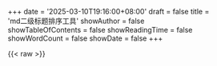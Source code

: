 +++
date = '2025-03-10T19:16:00+08:00'
draft = false
title = 'md二级标题排序工具'
showAuthor = false
showTableOfContents = false
showReadingTime = false
showWordCount = false
showDate = false
+++

{{< raw >}}
<!DOCTYPE html>
<html lang="zh-CN">
<head>
    <meta charset="UTF-8">
    <meta name="viewport" content="width=device-width, initial-scale=1.0">
    <title>Markdown 排序工具</title>
    <style>
        * {
            margin: 0;
            padding: 0;
            box-sizing: border-box;
        }

        body {
            font-family: ui-sans-serif, -apple-system, BlinkMacSystemFont, "Segoe UI", Helvetica, "Apple Color Emoji", Arial, sans-serif, "Segoe UI Emoji", "Segoe UI Symbol";
            background-color: #ffffff;
            color: #37352f;
            line-height: 1.5;
            font-size: 14px;
            margin: 0;
            padding: 0;
            /* height: 100vh; */
            /* overflow: hidden; */
            min-height: 100vh;
        }

        .app-container {
            max-width: 1200px;
            margin: 0 auto;
            /* height: 100vh; */
            display: flex;
            flex-direction: column;
            /* overflow: hidden; */
            min-height: 100vh;
        }

        /* Header - Notion style */
        .header {
            flex-shrink: 0;
            padding: 24px 0 16px;
            border-bottom: 1px solid rgba(55, 53, 47, 0.09);
        }

        .header-content {
            padding: 0 24px;
            display: flex;
            align-items: center;
            gap: 16px;
        }

        .header-icon {
            font-size: 48px;
            flex-shrink: 0;
        }

        .header-text {
            flex: 1;
            min-width: 0;
        }

        .header-title {
            font-size: 28px;
            font-weight: 700;
            color: #37352f;
            margin-bottom: 4px;
            line-height: 1.2;
        }

        .header-subtitle {
            font-size: 14px;
            color: rgba(55, 53, 47, 0.65);
            font-weight: 400;
        }

        /* Main content layout */
        .main-content {
            display: flex;
            gap: 24px;
            flex: 1;
            padding: 16px 24px;
            min-height: 0;
            /* overflow: hidden; */
            flex-wrap: wrap;
        }

        .content-section {
            flex: 1;
            display: flex;
            flex-direction: column;
            min-height: 0;
            overflow: hidden;
        }

        .section-header {
            display: flex;
            align-items: center;
            margin-bottom: 12px;
            padding: 4px 0;
            flex-shrink: 0;
        }

        .section-icon {
            font-size: 16px;
            margin-right: 8px;
            opacity: 0.7;
        }

        .section-title {
            font-size: 16px;
            font-weight: 600;
            color: #37352f;
        }

        /* File upload area - Notion style */
        .upload-area {
            border: 2px dashed rgba(55, 53, 47, 0.16);
            border-radius: 8px;
            padding: 24px;
            text-align: center;
            background: rgba(55, 53, 47, 0.02);
            margin-bottom: 12px;
            transition: all 0.15s ease;
            flex-shrink: 0;
        }

        .upload-area:hover {
            background: rgba(55, 53, 47, 0.04);
            border-color: rgba(55, 53, 47, 0.24);
        }

        .upload-area.dragover {
            background: rgba(46, 170, 220, 0.08);
            border-color: rgba(46, 170, 220, 0.4);
        }

        .upload-icon {
            font-size: 24px;
            margin-bottom: 8px;
            opacity: 0.4;
        }

        .upload-text {
            color: rgba(55, 53, 47, 0.65);
            font-size: 14px;
            margin-bottom: 12px;
        }

        .upload-button {
            background: #37352f;
            color: white;
            border: none;
            padding: 8px 16px;
            border-radius: 6px;
            font-size: 14px;
            cursor: pointer;
            transition: background 0.15s ease;
            font-family: inherit;
        }

        .upload-button:hover {
            background: #2f2e2a;
        }

        .file-input {
            display: none;
        }

        /* Text input - Notion style */
        .text-input {
            width: 100%;
            flex: 1;
            border: 1px solid rgba(55, 53, 47, 0.16);
            border-radius: 6px;
            padding: 16px;
            font-family: ui-monospace, SFMono-Regular, "SF Mono", Consolas, "Liberation Mono", Menlo, monospace;
            font-size: 13px;
            line-height: 1.5;
            resize: none;
            background: #ffffff;
            color: #37352f;
            transition: border-color 0.15s ease;
            min-height: 0;
        }

        .text-input:focus {
            outline: none;
            border-color: rgba(46, 170, 220, 0.6);
            box-shadow: 0 0 0 1px rgba(46, 170, 220, 0.6);
        }

        .text-input::placeholder {
            color: rgba(55, 53, 47, 0.4);
        }

        /* Optimized sortable container - Notion style */
        .sortable-container {
            border: 1px solid rgba(55, 53, 47, 0.16);
            border-radius: 6px;
            background: #ffffff;
            flex: 1;
            overflow: hidden;
            min-height: 0;
            display: flex;
            flex-direction: column;
        }

        .sortable-list {
            flex: 1;
            overflow-y: auto;
            overflow-x: hidden;
        }

        .section-item {
            border-bottom: 1px solid rgba(55, 53, 47, 0.09);
            cursor: grab;
            transition: all 0.15s ease;
            position: relative;
            background: #ffffff;
        }

        .section-item:last-child {
            border-bottom: none;
        }

        .section-item:hover {
            background: rgba(55, 53, 47, 0.03);
        }

        .section-item:hover .drag-handle {
            opacity: 1;
            transform: translateX(0);
        }

        .section-item.dragging {
            opacity: 0.6;
            cursor: grabbing;
            transform: rotate(2deg);
            box-shadow: 0 8px 25px rgba(0, 0, 0, 0.15);
            z-index: 1000;
        }

        .section-item.drag-over {
            border-top: 2px solid #37352f;
        }

        .section-item-header {
            padding: 12px 16px;
            display: flex;
            align-items: center;
            background: rgba(55, 53, 47, 0.04);
            border-bottom: 1px solid rgba(55, 53, 47, 0.09);
            position: relative;
        }

        /* Optimized drag handle */
        .drag-handle {
            opacity: 0;
            margin-right: 12px;
            color: rgba(55, 53, 47, 0.4);
            font-size: 16px;
            transition: all 0.2s ease;
            cursor: grab;
            transform: translateX(-4px);
            display: flex;
            align-items: center;
            justify-content: center;
            width: 20px;
            height: 20px;
            border-radius: 4px;
            background: transparent;
        }

        .drag-handle:hover {
            background: rgba(55, 53, 47, 0.1);
            color: rgba(55, 53, 47, 0.7);
        }

        .drag-handle:active {
            cursor: grabbing;
            background: rgba(55, 53, 47, 0.15);
        }

        .section-item-title {
            font-size: 14px;
            font-weight: 600;
            color: #37352f;
            flex: 1;
            user-select: none;
        }

        .section-item-content {
            padding: 12px 16px 12px 48px;
            font-family: ui-monospace, SFMono-Regular, "SF Mono", Consolas, "Liberation Mono", Menlo, monospace;
            font-size: 12px;
            color: rgba(55, 53, 47, 0.65);
            line-height: 1.4;
            max-height: 120px;
            overflow: hidden;
            white-space: pre-wrap;
            position: relative;
        }

        .section-item-content::after {
            content: '';
            position: absolute;
            bottom: 0;
            left: 48px;
            right: 16px;
            height: 16px;
            background: linear-gradient(transparent, rgba(255, 255, 255, 0.9));
            pointer-events: none;
        }

        /* Controls - Notion style */
        .controls {
            display: flex;
            align-items: center;
            gap: 12px;
            padding: 16px 24px;
            border-top: 1px solid rgba(55, 53, 47, 0.09);
            background: rgba(55, 53, 47, 0.02);
            flex-wrap: wrap;
            flex-shrink: 0;
        }

        .control-button {
            background: #37352f;
            color: white;
            border: none;
            padding: 8px 16px;
            border-radius: 6px;
            font-size: 14px;
            cursor: pointer;
            transition: all 0.15s ease;
            font-family: inherit;
            display: flex;
            align-items: center;
            gap: 6px;
        }

        .control-button:hover {
            background: #2f2e2a;
            transform: translateY(-1px);
        }

        .control-button.secondary {
            background: white;
            color: #37352f;
            border: 1px solid rgba(55, 53, 47, 0.16);
        }

        .control-button.secondary:hover {
            background: rgba(55, 53, 47, 0.04);
        }

        .checkbox-option {
            display: flex;
            align-items: center;
            gap: 8px;
            padding: 6px 12px;
            border-radius: 6px;
            background: white;
            border: 1px solid rgba(55, 53, 47, 0.16);
            cursor: pointer;
            transition: all 0.15s ease;
            font-size: 14px;
        }

        .checkbox-option:hover {
            background: rgba(55, 53, 47, 0.04);
        }

        .checkbox-input {
            width: 16px;
            height: 16px;
            cursor: pointer;
        }

        .empty-state {
            padding: 48px 24px;
            text-align: center;
            color: rgba(55, 53, 47, 0.4);
            font-style: italic;
        }

        /* Optimized notification - Notion style with green theme */
        .notification {
            position: fixed;
            top: 24px;
            right: 24px;
            padding: 12px 16px;
            border-radius: 8px;
            font-size: 14px;
            font-weight: 500;
            z-index: 1000;
            max-width: 300px;
            animation: slideIn 0.3s cubic-bezier(0.175, 0.885, 0.32, 1.275);
            box-shadow: 0 8px 32px rgba(0, 0, 0, 0.12);
            border: 1px solid;
            backdrop-filter: blur(8px);
        }

        .notification.success {
            background: rgba(22, 163, 74, 0.1);
            border-color: #16a34a;
            color: #15803d;
        }

        .notification.error {
            background: rgba(239, 68, 68, 0.1);
            border-color: #ef4444;
            color: #dc2626;
        }

        .notification.warning {
            background: rgba(245, 158, 11, 0.1);
            border-color: #f59e0b;
            color: #d97706;
        }

        .notification.info {
            background: rgba(59, 130, 246, 0.1);
            border-color: #3b82f6;
            color: #2563eb;
        }

        @keyframes slideIn {
            from {
                transform: translateX(100%) scale(0.9);
                opacity: 0;
            }
            to {
                transform: translateX(0) scale(1);
                opacity: 1;
            }
        }

        @keyframes slideOut {
            from {
                transform: translateX(0) scale(1);
                opacity: 1;
            }
            to {
                transform: translateX(100%) scale(0.9);
                opacity: 0;
            }
        }

        /* Drag indicator */
        .drag-indicator {
            position: absolute;
            left: 0;
            right: 0;
            height: 2px;
            background: #37352f;
            opacity: 0;
            transition: opacity 0.2s ease;
            pointer-events: none;
        }

        .drag-indicator.show {
            opacity: 1;
        }

        /* Responsive design */
        @media (max-width: 768px) {
            html, body, .app-container, .main-content {
                height: auto !important;
                min-height: 100vh;
                overflow-y: auto !important;
            }
            .main-content {
                flex-direction: column;
                gap: 12px;
                padding: 12px 8px;
            }
        }
        @media (max-width: 480px) {
            html, body, .app-container, .main-content {
                height: auto !important;
                min-height: 100vh;
                overflow-y: auto !important;
            }
            .main-content {
                flex-direction: column;
                gap: 8px;
                padding: 8px 4px;
            }
        }

        /* Custom scrollbar styling - more subtle */
        .sortable-list::-webkit-scrollbar {
            width: 6px;
        }

        .sortable-list::-webkit-scrollbar-track {
            background: transparent;
        }

        .sortable-list::-webkit-scrollbar-thumb {
            background: rgba(55, 53, 47, 0.2);
            border-radius: 3px;
        }

        .sortable-list::-webkit-scrollbar-thumb:hover {
            background: rgba(55, 53, 47, 0.3);
        }

        .text-input::-webkit-scrollbar {
            width: 6px;
        }

        .text-input::-webkit-scrollbar-track {
            background: transparent;
        }

        .text-input::-webkit-scrollbar-thumb {
            background: rgba(55, 53, 47, 0.2);
            border-radius: 3px;
        }

        .text-input::-webkit-scrollbar-thumb:hover {
            background: rgba(55, 53, 47, 0.3);
        }
    </style>
</head>
<body>
    <div class="app-container">
        <div class="header">
            <div class="header-content">
                <span class="header-icon">📝</span>
                <div class="header-text">
                    <h1 class="header-title">Markdown 排序工具</h1>
                    <p class="header-subtitle">拖拽调整二级标题顺序，内容会自动跟随移动</p>
                </div>
            </div>
        </div>

        <div class="main-content">
            <div class="content-section">
                <div class="section-header">
                    <span class="section-icon">📄</span>
                    <span class="section-title">输入 Markdown</span>
                </div>
                
                <div id="dropZone" class="upload-area">
                    <div class="upload-icon">📁</div>
                    <div class="upload-text">拖拽 .md 文件到此处，或点击选择文件</div>
                    <button class="upload-button" onclick="document.getElementById('fileInput').click()">
                        选择文件
                    </button>
                    <input type="file" id="fileInput" class="file-input" accept=".md,.markdown,.txt" onchange="handleFileSelect(event)">
                </div>

                <textarea id="markdownInput" class="text-input" placeholder="在此粘贴您的 Markdown 文本...

示例：
## 第一个标题
这是第一个标题下的内容。

## 第二个标题  
这是第二个标题下的内容。
可以有多行。

## 第三个标题
这是第三个标题下的内容。"></textarea>
            </div>

            <div class="content-section">
                <div class="section-header">
                    <span class="section-icon">🔄</span>
                    <span class="section-title">拖拽调整顺序</span>
                </div>
                
                <div id="sortableContainer" class="sortable-container">
                    <div class="sortable-list">
                        <div class="empty-state">
                            请在左侧输入 Markdown 文本，然后点击"解析文本"开始排序
                        </div>
                    </div>
                </div>
            </div>
        </div>

        <div class="controls">
            <button class="control-button" onclick="parseMarkdown()">
                <span>🔍</span>
                解析文本
            </button>
            
            <div class="checkbox-option">
                <input type="checkbox" id="tocCheckbox" class="checkbox-input">
                <label for="tocCheckbox">生成目录</label>
            </div>
            
            <button class="control-button secondary" onclick="copyResult()">
                <span>📋</span>
                复制结果
            </button>
            
            <button class="control-button secondary" onclick="downloadResult()">
                <span>💾</span>
                下载文件
            </button>
        </div>
    </div>

    <script>
        // 文件处理相关函数
        function setupDropZone() {
            const dropZone = document.getElementById('dropZone');
            
            dropZone.addEventListener('dragover', (e) => {
                e.preventDefault();
                dropZone.classList.add('dragover');
            });
            
            dropZone.addEventListener('dragleave', (e) => {
                e.preventDefault();
                dropZone.classList.remove('dragover');
            });
            
            dropZone.addEventListener('drop', (e) => {
                e.preventDefault();
                dropZone.classList.remove('dragover');
                
                const files = e.dataTransfer.files;
                if (files.length > 0) {
                    handleFile(files[0]);
                }
            });
        }

        function handleFileSelect(event) {
            const file = event.target.files[0];
            if (file) {
                handleFile(file);
            }
        }

        function handleFile(file) {
            const validTypes = ['.md', '.markdown', '.txt'];
            const fileName = file.name.toLowerCase();
            const isValidType = validTypes.some(type => fileName.endsWith(type));
            
            if (!isValidType) {
                showNotification('请选择 .md、.markdown 或 .txt 文件', 'warning');
                return;
            }
            
            if (file.size > 5 * 1024 * 1024) {
                showNotification('文件大小不能超过 5MB', 'warning');
                return;
            }
            
            const reader = new FileReader();
            reader.onload = function(e) {
                try {
                    const content = e.target.result;
                    document.getElementById('markdownInput').value = content;
                    showNotification(`已成功加载文件: ${file.name}`, 'success');
                } catch (error) {
                    console.error('处理文件内容时出错:', error);
                    showNotification('处理文件内容时出错，请重试', 'error');
                }
            };
            
            reader.onerror = function() {
                showNotification('读取文件时出错，请重试', 'error');
            };
            
            reader.readAsText(file, 'UTF-8');
        }

        function showNotification(message, type = 'info') {
            const notification = document.createElement('div');
            notification.className = `notification ${type}`;
            notification.textContent = message;
            document.body.appendChild(notification);
            
            setTimeout(() => {
                notification.style.animation = 'slideOut 0.3s cubic-bezier(0.55, 0.085, 0.68, 0.53)';
                setTimeout(() => {
                    if (notification.parentNode) {
                        notification.parentNode.removeChild(notification);
                    }
                }, 300);
            }, 3000);
        }

        let sections = [];
        let draggedElement = null;
        let dragIndicator = null;

        function parseMarkdown() {
            const input = document.getElementById('markdownInput').value;
            if (!input.trim()) {
                showNotification('请先输入 Markdown 文本', 'warning');
                return;
            }

            try {
                const lines = input.split('\n');
                sections = [];
                let currentSection = null;
                let beforeH2Content = [];

                for (let i = 0; i < lines.length; i++) {
                    const line = lines[i];
                    
                    if (line.startsWith('## ')) {
                        if (currentSection) {
                            sections.push(currentSection);
                        }
                        
                        currentSection = {
                            title: line,
                            content: []
                        };
                    } else if (currentSection) {
                        currentSection.content.push(line);
                    } else {
                        beforeH2Content.push(line);
                    }
                }

                if (currentSection) {
                    sections.push(currentSection);
                }

                window.beforeH2Content = beforeH2Content;
                renderSections();
                
                if (sections.length > 0) {
                    showNotification(`成功解析 ${sections.length} 个二级标题`, 'success');
                } else {
                    showNotification('没有找到二级标题', 'warning');
                }
            } catch (error) {
                console.error('解析 Markdown 时出错:', error);
                showNotification('解析 Markdown 时出错，请检查格式', 'error');
            }
        }

        function renderSections() {
            const container = document.querySelector('.sortable-list');
            
            if (sections.length === 0) {
                container.innerHTML = '<div class="empty-state">没有找到二级标题</div>';
                return;
            }

            container.innerHTML = '';
            
            sections.forEach((section, index) => {
                const div = document.createElement('div');
                div.className = 'section-item';
                div.draggable = true;
                div.dataset.index = index;
                
                const preview = section.content.slice(0, 8).join('\n');
                const truncated = section.content.length > 8 ? '\n...' : '';
                
                div.innerHTML = `
                    <div class="section-item-header">
                        <span class="drag-handle">⋮⋮</span>
                        <span class="section-item-title">${section.title}</span>
                    </div>
                    <div class="section-item-content">${preview}${truncated}</div>
                `;
                
                div.addEventListener('dragstart', handleDragStart);
                div.addEventListener('dragover', handleDragOver);
                div.addEventListener('dragenter', handleDragEnter);
                div.addEventListener('dragleave', handleDragLeave);
                div.addEventListener('drop', handleDrop);
                div.addEventListener('dragend', handleDragEnd);
                
                container.appendChild(div);
            });
        }

        function handleDragStart(e) {
            draggedElement = this;
            this.classList.add('dragging');
            e.dataTransfer.effectAllowed = 'move';
            e.dataTransfer.setData('text/html', this.outerHTML);
            
            // Create drag indicator
            dragIndicator = document.createElement('div');
            dragIndicator.className = 'drag-indicator';
            
            setTimeout(() => {
                this.style.visibility = 'hidden';
            }, 0);
        }

        function handleDragOver(e) {
            e.preventDefault();
            e.dataTransfer.dropEffect = 'move';
        }

        function handleDragEnter(e) {
            e.preventDefault();
            if (this !== draggedElement) {
                this.classList.add('drag-over');
            }
        }

        function handleDragLeave(e) {
            e.preventDefault();
            this.classList.remove('drag-over');
        }

        function handleDrop(e) {
            e.preventDefault();
            this.classList.remove('drag-over');
            
            if (this !== draggedElement) {
                const draggedIndex = parseInt(draggedElement.dataset.index);
                const targetIndex = parseInt(this.dataset.index);
                
                const draggedSection = sections[draggedIndex];
                sections.splice(draggedIndex, 1);
                sections.splice(targetIndex, 0, draggedSection);
                
                renderSections();
            }
        }

        function handleDragEnd(e) {
            this.classList.remove('dragging');
            this.style.visibility = 'visible';
            
            // Remove all drag-over classes
            document.querySelectorAll('.section-item').forEach(item => {
                item.classList.remove('drag-over');
            });
            
            draggedElement = null;
            
            if (dragIndicator && dragIndicator.parentNode) {
                dragIndicator.parentNode.removeChild(dragIndicator);
            }
            dragIndicator = null;
        }

        function generateResult() {
            let result = '';
            
            if (window.beforeH2Content && window.beforeH2Content.length > 0) {
                result += window.beforeH2Content.join('\n') + '\n\n';
            }
            
            const tocCheckbox = document.getElementById('tocCheckbox');
            if (tocCheckbox && tocCheckbox.checked && sections.length > 0) {
                result += '## 目录\n\n';
                sections.forEach((section, index) => {
                    const title = section.title.replace(/^## /, '');
                    const anchor = title.toLowerCase()
                        .replace(/[^\w\u4e00-\u9fff\s-]/g, '')
                        .replace(/\s+/g, '-')
                        .replace(/-+/g, '-')
                        .replace(/^-|-$/g, '');
                    result += `- [${title}](#${anchor})\n`;
                });
                result += '\n';
            }
            
            sections.forEach((section, index) => {
                result += section.title + '\n';
                result += section.content.join('\n');
                if (index < sections.length - 1) {
                    result += '\n\n';
                }
            });
            
            return result;
        }

        function copyResult() {
            if (sections.length === 0) {
                showNotification('请先解析 Markdown 文本', 'warning');
                return;
            }

            const result = generateResult();
            
            if (navigator.clipboard && navigator.clipboard.writeText) {
                navigator.clipboard.writeText(result).then(() => {
                    showNotification('已复制到剪贴板！', 'success');
                }).catch(() => {
                    fallbackCopy(result);
                });
            } else {
                fallbackCopy(result);
            }
        }

        function fallbackCopy(text) {
            try {
                const textarea = document.createElement('textarea');
                textarea.value = text;
                textarea.style.position = 'fixed';
                textarea.style.opacity = '0';
                document.body.appendChild(textarea);
                textarea.focus();
                textarea.select();
                const successful = document.execCommand('copy');
                document.body.removeChild(textarea);
                
                if (successful) {
                    showNotification('已复制到剪贴板！', 'success');
                } else {
                    showNotification('复制失败，请手动复制', 'error');
                }
            } catch (err) {
                showNotification('复制失败，请手动复制', 'error');
            }
        }

        function downloadResult() {
            if (sections.length === 0) {
                showNotification('请先解析 Markdown 文本', 'warning');
                return;
            }

            try {
                const result = generateResult();
                const blob = new Blob([result], { type: 'text/markdown;charset=utf-8' });
                const url = URL.createObjectURL(blob);
                
                const a = document.createElement('a');
                a.href = url;
                a.download = 'reordered-markdown.md';
                a.style.display = 'none';
                
                document.body.appendChild(a);
                a.click();
                document.body.removeChild(a);
                
                setTimeout(() => URL.revokeObjectURL(url), 100);
                showNotification('文件下载成功！', 'success');
            } catch (error) {
                console.error('下载失败:', error);
                showNotification('下载失败，请重试', 'error');
            }
        }

        // 初始化示例数据
        document.getElementById('markdownInput').value = `# 主标题

这是一些前置内容，不会被移动。

## 第三个标题
这是第三个标题下的内容。
可以包含多行文本。
- 列表项1
- 列表项2

## 第一个标题
这是第一个标题下的内容。

### 这是三级标题
三级标题及其内容会跟随二级标题一起移动。

## 第二个标题
这是第二个标题下的内容。

\`\`\`javascript
// 代码块也会跟随移动
console.log('Hello World');
\`\`\`

## 第四个标题
最后一个标题的内容。`;

        // 初始化
        setupDropZone();
    </script>
</body>
</html>
{{< /raw >}}